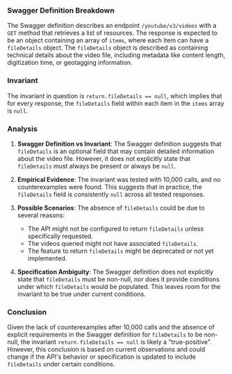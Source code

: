 ### Swagger Definition Breakdown

The Swagger definition describes an endpoint `/youtube/v3/videos` with a `GET` method that retrieves a list of resources. The response is expected to be an object containing an array of `items`, where each item can have a `fileDetails` object. The `fileDetails` object is described as containing technical details about the video file, including metadata like content length, digitization time, or geotagging information.

### Invariant

The invariant in question is `return.fileDetails == null`, which implies that for every response, the `fileDetails` field within each item in the `items` array is `null`.

### Analysis

1. **Swagger Definition vs Invariant**: The Swagger definition suggests that `fileDetails` is an optional field that may contain detailed information about the video file. However, it does not explicitly state that `fileDetails` must always be present or always be `null`.

2. **Empirical Evidence**: The invariant was tested with 10,000 calls, and no counterexamples were found. This suggests that in practice, the `fileDetails` field is consistently `null` across all tested responses.

3. **Possible Scenarios**: The absence of `fileDetails` could be due to several reasons:
   - The API might not be configured to return `fileDetails` unless specifically requested.
   - The videos queried might not have associated `fileDetails`.
   - The feature to return `fileDetails` might be deprecated or not yet implemented.

4. **Specification Ambiguity**: The Swagger definition does not explicitly state that `fileDetails` must be non-null, nor does it provide conditions under which `fileDetails` would be populated. This leaves room for the invariant to be true under current conditions.

### Conclusion

Given the lack of counterexamples after 10,000 calls and the absence of explicit requirements in the Swagger definition for `fileDetails` to be non-null, the invariant `return.fileDetails == null` is likely a "true-positive". However, this conclusion is based on current observations and could change if the API's behavior or specification is updated to include `fileDetails` under certain conditions.

